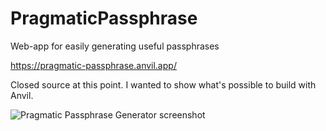 # PragmaticPassphrase
Web-app for easily generating useful passphrases

https://pragmatic-passphrase.anvil.app/

Closed source at this point. I wanted to show what's possible to build with Anvil.

![Pragmatic Passphrase Generator screenshot]()

